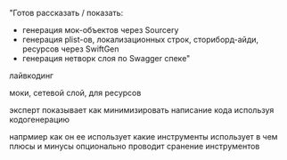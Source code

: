 "Готов рассказать / показать:
- генерация мок-объектов через Sourcery
- генерация plist-ов, локализационных строк, сториборд-айди, ресурсов через SwiftGen
- генерация нетворк слоя по Swagger спеке"

лайвкодинг

моки, сетевой слой, для ресурсов

эксперт показывает как минимизировать написание кода используя кодогенерацию

напрмиер
как он ее использует
какие инструменты использует
в чем плюсы и минусы
опционально проводит сранение инструментов
